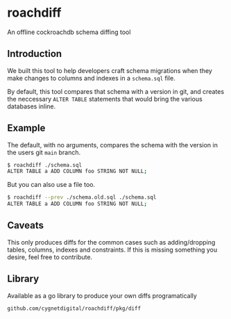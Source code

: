 # roachdiff
An offline cockroachdb schema diffing tool

## Introduction
We built this tool to help developers craft schema migrations when they make changes to columns and indexes in a `schema.sql` file. 

By default, this tool compares that schema with a version in git, and creates the neccessary `ALTER TABLE` statements that would bring the various databases inline.

## Example
The default, with no arguments, compares the schema with the version in the users git `main` branch.

```bash
$ roachdiff ./schema.sql
ALTER TABLE a ADD COLUMN foo STRING NOT NULL;
```

But you can also use a file too.
```bash
$ roachdiff --prev ./schema.old.sql ./schema.sql
ALTER TABLE a ADD COLUMN foo STRING NOT NULL;
```

## Caveats
This only produces diffs for the common cases such as adding/dropping tables, columns, indexes and constraints. If this is missing something you desire, feel free to contribute.

## Library
Available as a go library to produce your own diffs programatically
```
github.com/cygnetdigital/roachdiff/pkg/diff
```